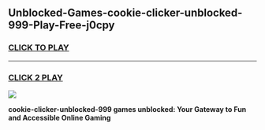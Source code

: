 
## Unblocked-Games-cookie-clicker-unblocked-999-Play-Free-j0cpy
<h3>
<a href="https://premium76.site?title=cookie-clicker-unblocked-999&ref=23A">CLICK TO PLAY</a></h3>
<hr>

<h3>
<a href="https://premium76.site?title=cookie-clicker-unblocked-999&ref=23A">CLICK 2 PLAY</a>
  
</h3>

<a href="https://premium76.site?title=cookie-clicker-unblocked-999&ref=23A"><img src="https://clearcache.store/games.png"></a>


**cookie-clicker-unblocked-999 games unblocked: Your Gateway to Fun and Accessible Online Gaming**
